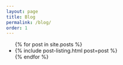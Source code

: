 ```yaml
---
layout: page
title: Blog
permalink: /blog/
order: 1
---
```


<ul class="posts">
  {% for post in site.posts %}
    <li>
      {% include post-listing.html
         post=post
      %}
    </li>
  {% endfor %}
</ul>
